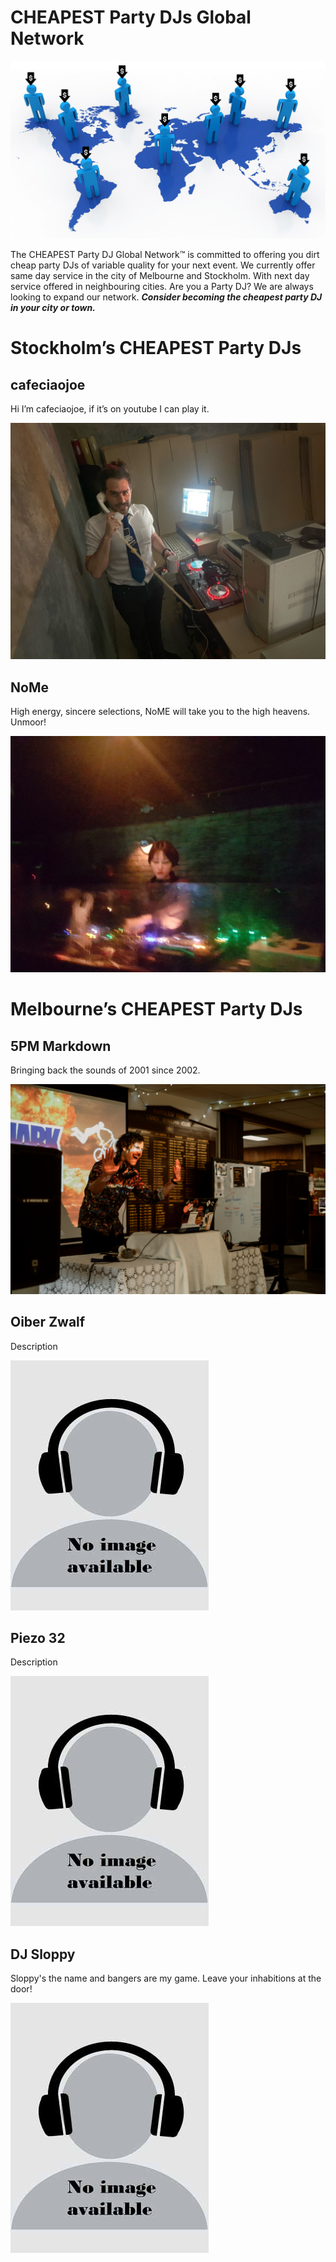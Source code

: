 # CHEAPEST Party DJs Global Network

![roll_out.jpg](roll_out.jpg)

The CHEAPEST Party DJ Global Network™️ is committed to offering you dirt cheap party DJs of variable quality for your next event. We currently offer same day service in the city of Melbourne and Stockholm. With next day service offered in neighbouring cities. Are you a Party DJ? We are always looking to expand our network. ***Consider becoming the cheapest party DJ in your city or town.*** 

# Stockholm’s CHEAPEST Party DJs

## cafeciaojoe
Hi I’m cafeciaojoe, if it’s on youtube I can play it. 

![IMG_6675.JPG](IMG_6675.jpg)

## NoMe
High energy, sincere selections, NoME will take you to the high heavens. Unmoor! 

![NoMe.JPG](NoMe.jpg)

# Melbourne’s CHEAPEST Party DJs

## 5PM Markdown
Bringing back the sounds of 2001 since 2002.

![DSCF7080.jpg](DSCF7080.jpg)

## Oiber Zwalf
Description

![image_preview.jpg](image_preview.jpg)

## Piezo 32
Description

![image_preview.jpg](image_preview.jpg)

## DJ Sloppy
Sloppy's the name and bangers are my game. Leave your inhabitions at the door!

![image_preview.jpg](image_preview.jpg)

